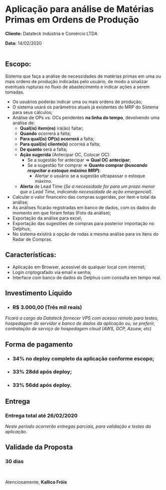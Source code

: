 # Aplicação para análise de Matérias Primas em Ordens de Produção
**Cliente:** Datateck Indústria e Comércio LTDA

**Data:** 14/02/2020
</br>
</br>

## Escopo:
Sistema que faça a análise de necessidades de matérias primas em uma ou mais ordens de produção indicadas pelo usuário, de modo a sinalizar eventuais rupturas no fluxo de abastecimento e indicar ações a serem tomadas.

- Os usuários poderão indicar uma ou mais ordens de produção;
- O sistema usará os parâmetros atuais já existentes do MRP do Sistema para seus cálculos;
- Análise de OPs *vs.* OCs pendentes **na linha do tempo**, devolvendo uma análise de:
  - **Qual(is) item(ns)** irá(ão) faltar;
  - **Quando** ocorrerá a falta;
  - **Para qual(is) OP(s) ocorrerá** a falta;
  - **Para qual(is) cliente(s)** ocorreá a falta;
  - **De quanto** será a falta;
  - **Ação sugerida** (Antecipar OC, Colocar OC):
    - Se a sugestão for antecipar => **Qual OC antecipar**;
    - Se a sugestão for comprar => **Quanto comprar (*buscando respeitar o estoque máximo MRP*)**:
      - Alertar o usuário se a sugestão ultrapassar o estoque máximo.
  - **Alerta** de Lead Time (*Se a necessidade for para um prazo menor que o Lead Time, indicando necessidade de ação emergencial*).
- Calcular o valor financeiro das compras sugeridas, por item e total da análise;
- As análises ficarão registradas em banco de dados, com os dados do momento em que foram feitas (Foto da análise);
- Exportação da análise para excel;
- Exportação das sugestões de compras para posterior importação no Delphus;
- No sistema existirá a opção de rodas a mesma análise para os itens do Radar de Compras.


## Características:
- Aplicação em Browser, acessível de qualquer local com internet;
- Login criptografado via email e senha;
- Interface com banco de dados do Delphus com consulta em tempo real.

## Investimento Líquido
- ### R$ 3.000,00 (Três mil reais)
*Ficará a cargo da Datateck fornecer VPS com acesso remoto para testes, hospedagem do servidor e banco de dados da aplicação ou, se preferir, contratação de serviço de hospedagem cloud (AWS, GCP, Azuew, etc)*

## Forma de pagamento
- ### 34% no deploy completo da aplicação conforme escopo;
- ### 33% 28dd após deploy;
- ### 33% 56dd após deploy.


## Entrega
### Entrega total até 26/02/2020

*Neste período ocorrerão entregas parciais, para validação e testes da aplicação.*

## Validade da Proposta
### 30 dias

<br>

 Atenciosamente,
**Kallico Fróis**

